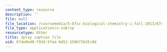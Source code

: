 ```yaml
---
content_type: resource
description: ''
file: null
file_location: /coursemedia/5-07sc-biological-chemistry-i-fall-2013/67de0ed0f93d5fae8d51159b71b35c0d_ddt1KuSdoOg.srt
file_type: application/x-subrip
resourcetype: Other
title: 3play caption file
uid: 67de0ed0-f93d-5fae-8d51-159b71b35c0d
---
```

